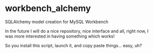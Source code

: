 workbench_alchemy
=================

SQLAlchemy model creation for MySQL Workbench

In the future I will do a nice repository, nice interface and all, right now, I was more interested in having something which works!

So you install this script, launch it, and copy paste things... easy, uh?
